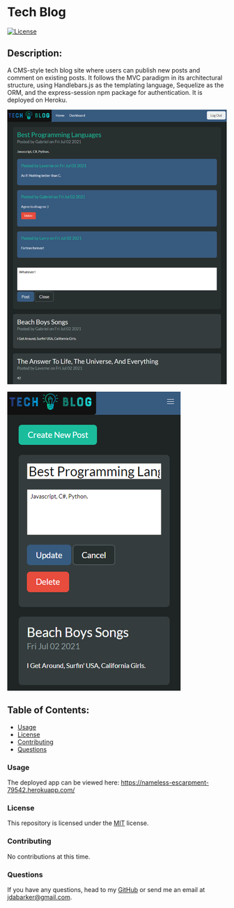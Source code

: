 # Tech Blog

[![License](https://img.shields.io/badge/License-MIT-yellow.svg)](https://opensource.org/licenses/MIT)

## Description:

A CMS-style tech blog site where users can publish new posts and comment on existing posts. It follows the MVC paradigm in its architectural structure, using Handlebars.js as the templating language, Sequelize as the ORM, and the express-session npm package for authentication. It is deployed on Heroku.

![a screenshot of the deployed website](./public/img/screenshot-1.png)

![a screenshot of the deployed website](./public/img/screenshot-2.png)

## Table of Contents:

- [Usage](#usage)
- [License](#license)
- [Contributing](#contributing)
- [Questions](#questions)

### Usage

The deployed app can be viewed here: https://nameless-escarpment-79542.herokuapp.com/

### License

This repository is licensed under the [MIT](https://opensource.org/licenses/MIT) license.

### Contributing

No contributions at this time.

### Questions

If you have any questions, head to my [GitHub](https://github.com/DandyCodes) or send me an email at jdabarker@gmail.com.
